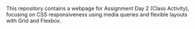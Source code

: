 This repository contains a webpage for Assignment Day 2 (Class Activity), focusing on CSS responsiveness using media queries and flexible layouts with Grid and Flexbox.
